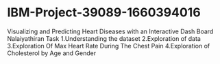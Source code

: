 # IBM-Project-39089-1660394016
Visualizing and Predicting Heart Diseases with an Interactive Dash Board
Nalaiyathiran Task 
 1.Understanding the dataset 
2.Exploration of data
3.Exploration Of Max Heart Rate During The Chest Pain
4.Exploration of Cholesterol by Age and Gender
